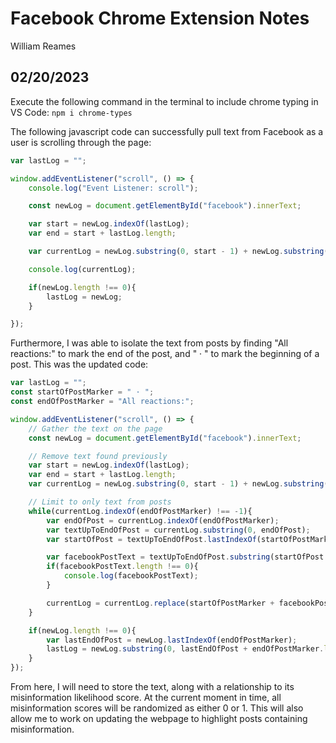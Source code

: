 # Facebook Chrome Extension Notes
William Reames

## 02/20/2023

Execute the following command in the terminal to include chrome typing in VS Code:
`npm i chrome-types`

The following javascript code can successfully pull text from Facebook as a user is scrolling through the page:


```javascript
var lastLog = "";

window.addEventListener("scroll", () => {
    console.log("Event Listener: scroll");

    const newLog = document.getElementById("facebook").innerText;

    var start = newLog.indexOf(lastLog);
    var end = start + lastLog.length;

    var currentLog = newLog.substring(0, start - 1) + newLog.substring(end);

    console.log(currentLog);

    if(newLog.length !== 0){
        lastLog = newLog;
    }

});
```

Furthermore, I was able to isolate the text from posts by finding "All reactions:" to mark the end of the post, and " · " to mark the beginning of a post. This was the updated code:

```javascript
var lastLog = "";
const startOfPostMarker = " · ";
const endOfPostMarker = "All reactions:";

window.addEventListener("scroll", () => {
    // Gather the text on the page
    const newLog = document.getElementById("facebook").innerText;

    // Remove text found previously
    var start = newLog.indexOf(lastLog);
    var end = start + lastLog.length;
    var currentLog = newLog.substring(0, start - 1) + newLog.substring(end);

    // Limit to only text from posts
    while(currentLog.indexOf(endOfPostMarker) !== -1){
        var endOfPost = currentLog.indexOf(endOfPostMarker);
        var textUpToEndOfPost = currentLog.substring(0, endOfPost);
        var startOfPost = textUpToEndOfPost.lastIndexOf(startOfPostMarker);

        var facebookPostText = textUpToEndOfPost.substring(startOfPost + startOfPostMarker.length);
        if(facebookPostText.length !== 0){
            console.log(facebookPostText);
        }

        currentLog = currentLog.replace(startOfPostMarker + facebookPostText + endOfPostMarker, "");
    }

    if(newLog.length !== 0){
        var lastEndOfPost = newLog.lastIndexOf(endOfPostMarker);
        lastLog = newLog.substring(0, lastEndOfPost + endOfPostMarker.length);
    }
});
```

From here, I will need to store the text, along with a relationship to its misinformation likelihood score. At the current moment in time, all misinformation scores will be randomized as either 0 or 1. This will also allow me to work on updating the webpage to highlight posts containing misinformation.


